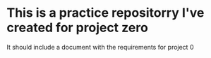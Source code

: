 # This is a practice repositorry I've created for project zero
It should include a document with the requirements for project 0
